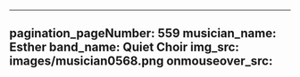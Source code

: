------
pagination_pageNumber: 559
musician_name: Esther
band_name: Quiet Choir
img_src: images/musician0568.png
onmouseover_src: 
------
